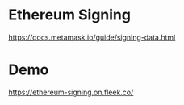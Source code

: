 # Ethereum Signing
https://docs.metamask.io/guide/signing-data.html

# Demo
https://ethereum-signing.on.fleek.co/
